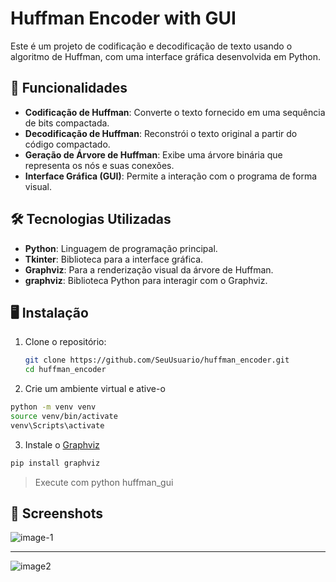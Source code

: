 # Huffman Encoder with GUI

Este é um projeto de codificação e decodificação de texto usando o algoritmo de Huffman, com uma interface gráfica desenvolvida em Python.

## 📜 Funcionalidades

- **Codificação de Huffman**: Converte o texto fornecido em uma sequência de bits compactada.
- **Decodificação de Huffman**: Reconstrói o texto original a partir do código compactado.
- **Geração de Árvore de Huffman**: Exibe uma árvore binária que representa os nós e suas conexões.
- **Interface Gráfica (GUI)**: Permite a interação com o programa de forma visual.

## 🛠️ Tecnologias Utilizadas

- **Python**: Linguagem de programação principal.
- **Tkinter**: Biblioteca para a interface gráfica.
- **Graphviz**: Para a renderização visual da árvore de Huffman.
- **graphviz**: Biblioteca Python para interagir com o Graphviz.

## 🖥️ Instalação

1. Clone o repositório:
   ```bash
   git clone https://github.com/SeuUsuario/huffman_encoder.git
   cd huffman_encoder
	```
2. Crie um ambiente virtual e ative-o
``` bash
python -m venv venv
source venv/bin/activate
venv\Scripts\activate
```
3.  Instale o [Graphviz](https://graphviz.org/download/)
``` bash
pip install graphviz
```
> Execute com python huffman_gui
## 🌆 Screenshots

![image-1](https://i.ibb.co/cXDvBJy/1.png)

---

![image2](https://i.ibb.co/mS70KkS/huffman-tree.png)